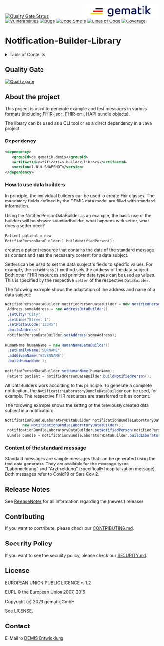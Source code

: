 <img align="right" width="250" height="47" src="../media/Gematik_Logo_Flag.png"/> <br/>

[![Quality Gate Status](https://sonar.prod.ccs.gematik.solutions/api/project_badges/measure?project=de.gematik.demis%3Anotification-builder-library&metric=alert_status&token=7eedf2c73af74fbff2f6659750ace3d4498f0aa7)](https://sonar.prod.ccs.gematik.solutions/dashboard?id=de.gematik.demis%3Anotification-builder-library) [![Vulnerabilities](https://sonar.prod.ccs.gematik.solutions/api/project_badges/measure?project=de.gematik.demis%3Anotification-builder-library&metric=vulnerabilities&token=7eedf2c73af74fbff2f6659750ace3d4498f0aa7)](https://sonar.prod.ccs.gematik.solutions/dashboard?id=de.gematik.demis%3Anotification-builder-library) [![Bugs](https://sonar.prod.ccs.gematik.solutions/api/project_badges/measure?project=de.gematik.demis%3Anotification-builder-library&metric=bugs&token=7eedf2c73af74fbff2f6659750ace3d4498f0aa7)](https://sonar.prod.ccs.gematik.solutions/dashboard?id=de.gematik.demis%3Anotification-builder-library) [![Code Smells](https://sonar.prod.ccs.gematik.solutions/api/project_badges/measure?project=de.gematik.demis%3Anotification-builder-library&metric=code_smells&token=7eedf2c73af74fbff2f6659750ace3d4498f0aa7)](https://sonar.prod.ccs.gematik.solutions/dashboard?id=de.gematik.demis%3Anotification-builder-library) [![Lines of Code](https://sonar.prod.ccs.gematik.solutions/api/project_badges/measure?project=de.gematik.demis%3Anotification-builder-library&metric=ncloc&token=7eedf2c73af74fbff2f6659750ace3d4498f0aa7)](https://sonar.prod.ccs.gematik.solutions/dashboard?id=de.gematik.demis%3Anotification-builder-library) [![Coverage](https://sonar.prod.ccs.gematik.solutions/api/project_badges/measure?project=de.gematik.demis%3Anotification-builder-library&metric=coverage&token=7eedf2c73af74fbff2f6659750ace3d4498f0aa7)](https://sonar.prod.ccs.gematik.solutions/dashboard?id=de.gematik.demis%3Anotification-builder-library)
# Notification-Builder-Library

<details>
  <summary>Table of Contents</summary>
  <ol>
    <li><a href="#quality-gate">Quality Gates</a></li>
    <li>
        <a href="#about-the-project">About the project</a>
        <ul>
            <li><a href="#dependency">Dependency</a></li>
            <li><a href="#how-to-use-data-builders">How to use data builders</a></li>
            <li><a href="#content-of-the-standard-message">Content of the standard message</a></li>
        </ul>
	</li>
    <li><a href="#Content-of-the-standard-message">Content of the standard message</a></li>
    <li><a href="#release-notes">Release Notes</a></li>
    <li><a href="#contributing">Contributing</a></li>
    <li><a href="#security-policy">Security Policy</a></li>
    <li><a href="#license">License</a></li>
    <li><a href="#contact">Contact</a></li>
  </ol>
</details>

## Quality Gate
[![Quality gate](https://sonar.prod.ccs.gematik.solutions/api/project_badges/quality_gate?project=de.gematik.demis%3Anotification-builder-library&token=7eedf2c73af74fbff2f6659750ace3d4498f0aa7)](https://sonar.prod.ccs.gematik.solutions/dashboard?id=de.gematik.demis%3Anotification-builder-library)

## About the project
This project is used to generate example and test messages in various formats (including FHIR-json, FHIR-xml, HAPI bundle objects).

The library can be used as a CLI tool or as a direct dependency in a Java project.

### Dependency

```xml
<dependency>  
   <groupId>de.gematik.demis</groupId>  
   <artifactId>notification-builder-library</artifactId>  
   <version>1.0.0-SNAPSHOT</version>  
</dependency>
```

### How to use data builders
In principle, the individual builders can be used to create Fhir classes. The mandatory fields defined by the DEMIS data model are filled with standard information.

Using the NotifiedPersonDataBuilder as an example, the basic use of the builders will be shown: standardbuilder, what happens with setter, what does a setter need?

`Patient patient = new PotifiedPersonDataBuilder().buildNotifiedPerson();` 

creates a patient resource that contains the data of the standard message as content and sets the necessary content for a data subject.

Setters can be used to set the data subject's fields to specific values. For example, the `setAddress()` method sets the address of the data subject. Both other FHIR resources and primitive data types can be used as values. This is specified by the respective `setter` of the respective `DataBuilder`.

The following example shows the adaptation of the address and name of a data subject:
```java 
NotifiedPersonDataBuilder notifiedPersonDataBuilder = new NotifiedPersonDataBuilder();    
 Address someAddress = new AddressDataBuilder()    
 .setCity("City")   
 .setLine("Street 1")   
 .setPostalCode("12345")   
 .buildAddress();  
 notifiedPersonDataBuilder.setAddress(someAddress);

HumanName humanName = new HumanNameDataBuilder()    
 .setFamilyName("SURNAME") 
 .addGivenName("GIVENNAME")
 .buildHumanName();

notifiedPersoNDataBuilder.setHumanName(humanName);    
 Patient patient = notifiedPersonDataBuilder.buildNotifiedPerson(); 
 ```   

All DataBuilders work according to this principle. To generate a complete notification, the `NotificationLaboratoryBundleDataBuilder` can be used, for example. The respective FHIR resources are transferred to it as content.

The following example shows the setting of the previously created data subject in a notification:
```java 
NotificationBundleLaboratoryDataBuilder notificationBundleLaboratoryDataBuilder =     
        new NotificationBundleLaboratoryDataBuilder();    
 notificationBundleLaboratoryDataBuilder.setNotifiedPerson(notifiedPerson);    
 Bundle bundle = notificationBundleLaboratoryDataBuilder.buildLaboratoryBundle(); 
```

### Content of the standard message

Standard messages are sample messages that can be generated using the test data generator. They are available for the message types "Labormeldung" and "Arztmeldung" (specifically hospitalization message). Both messages refer to Covid19 or Sars Cov 2.

## Release Notes

See [ReleaseNotes](../ReleaseNotes.md) for all information regarding the (newest) releases.

## Contributing

If you want to contribute, please check our [CONTRIBUTING.md](CONTRIBUTING.md).

## Security Policy

If you want to see the security policy, please check our [SECURITY.md](SECURITY.md).

## License

EUROPEAN UNION PUBLIC LICENCE v. 1.2

EUPL © the European Union 2007, 2016

Copyright (c) 2023 gematik GmbH

See [LICENSE](../LICENSE.md).

## Contact

E-Mail to [DEMIS Entwicklung](mailto:demis-entwicklung@gematik.de?subject=[GitHub]%20Validation-Service)